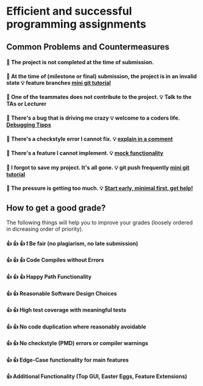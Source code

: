 
# Efficient and successful programming assignments

## Common Problems and Countermeasures

#### :hankey: The project is not completed at the time of submission.

#### :hankey: At the time of (milestone or final) submission, the project is in an invalid state :bulb: feature branches [mini git tutorial](./mini_sections/simple_git.md) 

#### :hankey: One of the teammates does not contribute to the project. :bulb: Talk to the TAs or Lecturer

#### :hankey: There's a bug that is driving me crazy :bulb: welcome to a coders life. [Debugging Tipps](./mini_sections/debugging_starter.md)

#### :hankey: There's a checkstyle error I cannot fix. :bulb: [explain in a comment](./mini_sections/explanantion_comments.md)
 
#### :hankey: There's a feature I cannot implement. :bulb: [mock functionality](./mini_sections/mocking.md)

#### :hankey: I forgot to save my project. It's all gone. :bulb: git push frequently [mini git tutorial](./mini_sections/simple_git.md)

#### :hankey: The pressure is getting too much. :bulb: [Start early, minimal first, get help!](./mini_sections/stress.md)





## How to get a good grade?
The following things will help you to improve your grades (loosely ordered in dicreasing order of priority).

#### :+1: :+1: :+1: :exclamation: Be fair (no plagiarism, no late submission) 

#### :+1: :+1: :+1: Code Compiles without Errors

#### :+1: :+1: :+1: Happy Path Functionality

#### :+1: :+1: Reasonable Software Design Choices

#### :+1: :+1: High test coverage with meaningful tests

#### :+1: :+1: No code duplication where reasonably avoidable

#### :+1: :+1: No checkstyle (PMD) errors or compiler warnings

#### :+1: :+1: Edge-Case functionality for main features

#### :+1: Additional Functionality (Top GUI, Easter Eggs, Feature Extensions)





